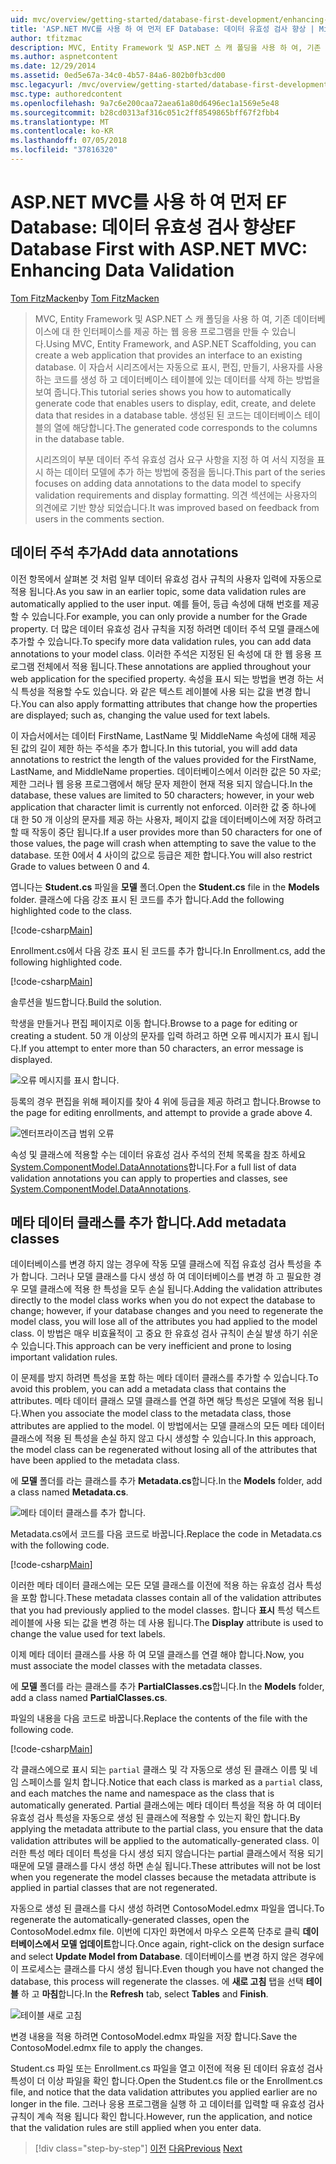 ```yaml
---
uid: mvc/overview/getting-started/database-first-development/enhancing-data-validation
title: 'ASP.NET MVC를 사용 하 여 먼저 EF Database: 데이터 유효성 검사 향상 | Microsoft Docs'
author: tfitzmac
description: MVC, Entity Framework 및 ASP.NET 스 캐 폴딩을 사용 하 여, 기존 데이터베이스에 대 한 인터페이스를 제공 하는 웹 응용 프로그램을 만들 수 있습니다. 이 자습서 seri...
ms.author: aspnetcontent
ms.date: 12/29/2014
ms.assetid: 0ed5e67a-34c0-4b57-84a6-802b0fb3cd00
msc.legacyurl: /mvc/overview/getting-started/database-first-development/enhancing-data-validation
msc.type: authoredcontent
ms.openlocfilehash: 9a7c6e200caa72aea61a80d6496ec1a1569e5e48
ms.sourcegitcommit: b28cd0313af316c051c2ff8549865bff67f2fbb4
ms.translationtype: MT
ms.contentlocale: ko-KR
ms.lasthandoff: 07/05/2018
ms.locfileid: "37816320"
---
```

<a name="ef-database-first-with-aspnet-mvc-enhancing-data-validation"></a><span data-ttu-id="235ad-104">ASP.NET MVC를 사용 하 여 먼저 EF Database: 데이터 유효성 검사 향상</span><span class="sxs-lookup"><span data-stu-id="235ad-104">EF Database First with ASP.NET MVC: Enhancing Data Validation</span></span>
====================
<span data-ttu-id="235ad-105">[Tom FitzMacken](https://github.com/tfitzmac)</span><span class="sxs-lookup"><span data-stu-id="235ad-105">by [Tom FitzMacken](https://github.com/tfitzmac)</span></span>

> <span data-ttu-id="235ad-106">MVC, Entity Framework 및 ASP.NET 스 캐 폴딩을 사용 하 여, 기존 데이터베이스에 대 한 인터페이스를 제공 하는 웹 응용 프로그램을 만들 수 있습니다.</span><span class="sxs-lookup"><span data-stu-id="235ad-106">Using MVC, Entity Framework, and ASP.NET Scaffolding, you can create a web application that provides an interface to an existing database.</span></span> <span data-ttu-id="235ad-107">이 자습서 시리즈에서는 자동으로 표시, 편집, 만들기, 사용자를 사용 하는 코드를 생성 하 고 데이터베이스 테이블에 있는 데이터를 삭제 하는 방법을 보여 줍니다.</span><span class="sxs-lookup"><span data-stu-id="235ad-107">This tutorial series shows you how to automatically generate code that enables users to display, edit, create, and delete data that resides in a database table.</span></span> <span data-ttu-id="235ad-108">생성된 된 코드는 데이터베이스 테이블의 열에 해당합니다.</span><span class="sxs-lookup"><span data-stu-id="235ad-108">The generated code corresponds to the columns in the database table.</span></span>
> 
> <span data-ttu-id="235ad-109">시리즈의이 부분 데이터 주석 유효성 검사 요구 사항을 지정 하 여 서식 지정을 표시 하는 데이터 모델에 추가 하는 방법에 중점을 둡니다.</span><span class="sxs-lookup"><span data-stu-id="235ad-109">This part of the series focuses on adding data annotations to the data model to specify validation requirements and display formatting.</span></span> <span data-ttu-id="235ad-110">의견 섹션에는 사용자의 의견에로 기반 향상 되었습니다.</span><span class="sxs-lookup"><span data-stu-id="235ad-110">It was improved based on feedback from users in the comments section.</span></span>


## <a name="add-data-annotations"></a><span data-ttu-id="235ad-111">데이터 주석 추가</span><span class="sxs-lookup"><span data-stu-id="235ad-111">Add data annotations</span></span>

<span data-ttu-id="235ad-112">이전 항목에서 살펴본 것 처럼 일부 데이터 유효성 검사 규칙의 사용자 입력에 자동으로 적용 됩니다.</span><span class="sxs-lookup"><span data-stu-id="235ad-112">As you saw in an earlier topic, some data validation rules are automatically applied to the user input.</span></span> <span data-ttu-id="235ad-113">예를 들어, 등급 속성에 대해 번호를 제공할 수 있습니다.</span><span class="sxs-lookup"><span data-stu-id="235ad-113">For example, you can only provide a number for the Grade property.</span></span> <span data-ttu-id="235ad-114">더 많은 데이터 유효성 검사 규칙을 지정 하려면 데이터 주석 모델 클래스에 추가할 수 있습니다.</span><span class="sxs-lookup"><span data-stu-id="235ad-114">To specify more data validation rules, you can add data annotations to your model class.</span></span> <span data-ttu-id="235ad-115">이러한 주석은 지정된 된 속성에 대 한 웹 응용 프로그램 전체에서 적용 됩니다.</span><span class="sxs-lookup"><span data-stu-id="235ad-115">These annotations are applied throughout your web application for the specified property.</span></span> <span data-ttu-id="235ad-116">속성을 표시 되는 방법을 변경 하는 서식 특성을 적용할 수도 있습니다. 와 같은 텍스트 레이블에 사용 되는 값을 변경 합니다.</span><span class="sxs-lookup"><span data-stu-id="235ad-116">You can also apply formatting attributes that change how the properties are displayed; such as, changing the value used for text labels.</span></span>

<span data-ttu-id="235ad-117">이 자습서에서는 데이터 FirstName, LastName 및 MiddleName 속성에 대해 제공 된 값의 길이 제한 하는 주석을 추가 합니다.</span><span class="sxs-lookup"><span data-stu-id="235ad-117">In this tutorial, you will add data annotations to restrict the length of the values provided for the FirstName, LastName, and MiddleName properties.</span></span> <span data-ttu-id="235ad-118">데이터베이스에서 이러한 값은 50 자로; 제한 그러나 웹 응용 프로그램에서 해당 문자 제한이 현재 적용 되지 않습니다.</span><span class="sxs-lookup"><span data-stu-id="235ad-118">In the database, these values are limited to 50 characters; however, in your web application that character limit is currently not enforced.</span></span> <span data-ttu-id="235ad-119">이러한 값 중 하나에 대 한 50 개 이상의 문자를 제공 하는 사용자, 페이지 값을 데이터베이스에 저장 하려고 할 때 작동이 중단 됩니다.</span><span class="sxs-lookup"><span data-stu-id="235ad-119">If a user provides more than 50 characters for one of those values, the page will crash when attempting to save the value to the database.</span></span> <span data-ttu-id="235ad-120">또한 0에서 4 사이의 값으로 등급은 제한 합니다.</span><span class="sxs-lookup"><span data-stu-id="235ad-120">You will also restrict Grade to values between 0 and 4.</span></span>

<span data-ttu-id="235ad-121">엽니다는 **Student.cs** 파일을 **모델** 폴더.</span><span class="sxs-lookup"><span data-stu-id="235ad-121">Open the **Student.cs** file in the **Models** folder.</span></span> <span data-ttu-id="235ad-122">클래스에 다음 강조 표시 된 코드를 추가 합니다.</span><span class="sxs-lookup"><span data-stu-id="235ad-122">Add the following highlighted code to the class.</span></span>

[!code-csharp[Main](enhancing-data-validation/samples/sample1.cs?highlight=5,15,17,20)]

<span data-ttu-id="235ad-123">Enrollment.cs에서 다음 강조 표시 된 코드를 추가 합니다.</span><span class="sxs-lookup"><span data-stu-id="235ad-123">In Enrollment.cs, add the following highlighted code.</span></span>

[!code-csharp[Main](enhancing-data-validation/samples/sample2.cs?highlight=5,10)]

<span data-ttu-id="235ad-124">솔루션을 빌드합니다.</span><span class="sxs-lookup"><span data-stu-id="235ad-124">Build the solution.</span></span>

<span data-ttu-id="235ad-125">학생을 만들거나 편집 페이지로 이동 합니다.</span><span class="sxs-lookup"><span data-stu-id="235ad-125">Browse to a page for editing or creating a student.</span></span> <span data-ttu-id="235ad-126">50 개 이상의 문자를 입력 하려고 하면 오류 메시지가 표시 됩니다.</span><span class="sxs-lookup"><span data-stu-id="235ad-126">If you attempt to enter more than 50 characters, an error message is displayed.</span></span>

![오류 메시지를 표시 합니다.](enhancing-data-validation/_static/image1.png)

<span data-ttu-id="235ad-128">등록의 경우 편집을 위해 페이지를 찾아 4 위에 등급을 제공 하려고 합니다.</span><span class="sxs-lookup"><span data-stu-id="235ad-128">Browse to the page for editing enrollments, and attempt to provide a grade above 4.</span></span>

![엔터프라이즈급 범위 오류](enhancing-data-validation/_static/image2.png)

<span data-ttu-id="235ad-130">속성 및 클래스에 적용할 수는 데이터 유효성 검사 주석의 전체 목록을 참조 하세요 [System.ComponentModel.DataAnnotations](https://msdn.microsoft.com/library/system.componentmodel.dataannotations.aspx)합니다.</span><span class="sxs-lookup"><span data-stu-id="235ad-130">For a full list of data validation annotations you can apply to properties and classes, see [System.ComponentModel.DataAnnotations](https://msdn.microsoft.com/library/system.componentmodel.dataannotations.aspx).</span></span>

## <a name="add-metadata-classes"></a><span data-ttu-id="235ad-131">메타 데이터 클래스를 추가 합니다.</span><span class="sxs-lookup"><span data-stu-id="235ad-131">Add metadata classes</span></span>

<span data-ttu-id="235ad-132">데이터베이스를 변경 하지 않는 경우에 작동 모델 클래스에 직접 유효성 검사 특성을 추가 합니다. 그러나 모델 클래스를 다시 생성 하 여 데이터베이스를 변경 하 고 필요한 경우 모델 클래스에 적용 한 특성을 모두 손실 됩니다.</span><span class="sxs-lookup"><span data-stu-id="235ad-132">Adding the validation attributes directly to the model class works when you do not expect the database to change; however, if your database changes and you need to regenerate the model class, you will lose all of the attributes you had applied to the model class.</span></span> <span data-ttu-id="235ad-133">이 방법은 매우 비효율적이 고 중요 한 유효성 검사 규칙이 손실 발생 하기 쉬운 수 있습니다.</span><span class="sxs-lookup"><span data-stu-id="235ad-133">This approach can be very inefficient and prone to losing important validation rules.</span></span>

<span data-ttu-id="235ad-134">이 문제를 방지 하려면 특성을 포함 하는 메타 데이터 클래스를 추가할 수 있습니다.</span><span class="sxs-lookup"><span data-stu-id="235ad-134">To avoid this problem, you can add a metadata class that contains the attributes.</span></span> <span data-ttu-id="235ad-135">메타 데이터 클래스 모델 클래스를 연결 하면 해당 특성은 모델에 적용 됩니다.</span><span class="sxs-lookup"><span data-stu-id="235ad-135">When you associate the model class to the metadata class, those attributes are applied to the model.</span></span> <span data-ttu-id="235ad-136">이 방법에서는 모델 클래스의 모든 메타 데이터 클래스에 적용 된 특성을 손실 하지 않고 다시 생성할 수 있습니다.</span><span class="sxs-lookup"><span data-stu-id="235ad-136">In this approach, the model class can be regenerated without losing all of the attributes that have been applied to the metadata class.</span></span>

<span data-ttu-id="235ad-137">에 **모델** 폴더를 라는 클래스를 추가 **Metadata.cs**합니다.</span><span class="sxs-lookup"><span data-stu-id="235ad-137">In the **Models** folder, add a class named **Metadata.cs**.</span></span>

![메타 데이터 클래스를 추가 합니다.](enhancing-data-validation/_static/image3.png)

<span data-ttu-id="235ad-139">Metadata.cs에서 코드를 다음 코드로 바꿉니다.</span><span class="sxs-lookup"><span data-stu-id="235ad-139">Replace the code in Metadata.cs with the following code.</span></span>

[!code-csharp[Main](enhancing-data-validation/samples/sample3.cs)]

<span data-ttu-id="235ad-140">이러한 메타 데이터 클래스에는 모든 모델 클래스를 이전에 적용 하는 유효성 검사 특성을 포함 합니다.</span><span class="sxs-lookup"><span data-stu-id="235ad-140">These metadata classes contain all of the validation attributes that you had previously applied to the model classes.</span></span> <span data-ttu-id="235ad-141">합니다 **표시** 특성 텍스트 레이블에 사용 되는 값을 변경 하는 데 사용 됩니다.</span><span class="sxs-lookup"><span data-stu-id="235ad-141">The **Display** attribute is used to change the value used for text labels.</span></span>

<span data-ttu-id="235ad-142">이제 메타 데이터 클래스를 사용 하 여 모델 클래스를 연결 해야 합니다.</span><span class="sxs-lookup"><span data-stu-id="235ad-142">Now, you must associate the model classes with the metadata classes.</span></span>

<span data-ttu-id="235ad-143">에 **모델** 폴더를 라는 클래스를 추가 **PartialClasses.cs**합니다.</span><span class="sxs-lookup"><span data-stu-id="235ad-143">In the **Models** folder, add a class named **PartialClasses.cs**.</span></span>

<span data-ttu-id="235ad-144">파일의 내용을 다음 코드로 바꿉니다.</span><span class="sxs-lookup"><span data-stu-id="235ad-144">Replace the contents of the file with the following code.</span></span>

[!code-csharp[Main](enhancing-data-validation/samples/sample4.cs)]

<span data-ttu-id="235ad-145">각 클래스에으로 표시 되는 `partial` 클래스 및 각 자동으로 생성 된 클래스 이름 및 네임 스페이스를 일치 합니다.</span><span class="sxs-lookup"><span data-stu-id="235ad-145">Notice that each class is marked as a `partial` class, and each matches the name and namespace as the class that is automatically generated.</span></span> <span data-ttu-id="235ad-146">Partial 클래스에는 메타 데이터 특성을 적용 하 여 데이터 유효성 검사 특성을 자동으로 생성 된 클래스에 적용할 수 있는지 확인 합니다.</span><span class="sxs-lookup"><span data-stu-id="235ad-146">By applying the metadata attribute to the partial class, you ensure that the data validation attributes will be applied to the automatically-generated class.</span></span> <span data-ttu-id="235ad-147">이러한 특성 메타 데이터 특성을 다시 생성 되지 않습니다는 partial 클래스에서 적용 되기 때문에 모델 클래스를 다시 생성 하면 손실 됩니다.</span><span class="sxs-lookup"><span data-stu-id="235ad-147">These attributes will not be lost when you regenerate the model classes because the metadata attribute is applied in partial classes that are not regenerated.</span></span>

<span data-ttu-id="235ad-148">자동으로 생성 된 클래스를 다시 생성 하려면 ContosoModel.edmx 파일을 엽니다.</span><span class="sxs-lookup"><span data-stu-id="235ad-148">To regenerate the automatically-generated classes, open the ContosoModel.edmx file.</span></span> <span data-ttu-id="235ad-149">이번에 디자인 화면에서 마우스 오른쪽 단추로 클릭 **데이터베이스에서 모델 업데이트**합니다.</span><span class="sxs-lookup"><span data-stu-id="235ad-149">Once again, right-click on the design surface and select **Update Model from Database**.</span></span> <span data-ttu-id="235ad-150">데이터베이스를 변경 하지 않은 경우에이 프로세스는 클래스를 다시 생성 됩니다.</span><span class="sxs-lookup"><span data-stu-id="235ad-150">Even though you have not changed the database, this process will regenerate the classes.</span></span> <span data-ttu-id="235ad-151">에 **새로 고침** 탭을 선택 **테이블** 하 고 **마침**합니다.</span><span class="sxs-lookup"><span data-stu-id="235ad-151">In the **Refresh** tab, select **Tables** and **Finish**.</span></span>

![테이블 새로 고침](enhancing-data-validation/_static/image4.png)

<span data-ttu-id="235ad-153">변경 내용을 적용 하려면 ContosoModel.edmx 파일을 저장 합니다.</span><span class="sxs-lookup"><span data-stu-id="235ad-153">Save the ContosoModel.edmx file to apply the changes.</span></span>

<span data-ttu-id="235ad-154">Student.cs 파일 또는 Enrollment.cs 파일을 열고 이전에 적용 된 데이터 유효성 검사 특성이 더 이상 파일을 확인 합니다.</span><span class="sxs-lookup"><span data-stu-id="235ad-154">Open the Student.cs file or the Enrollment.cs file, and notice that the data validation attributes you applied earlier are no longer in the file.</span></span> <span data-ttu-id="235ad-155">그러나 응용 프로그램을 실행 하 고 데이터를 입력할 때 유효성 검사 규칙이 계속 적용 됩니다 확인 합니다.</span><span class="sxs-lookup"><span data-stu-id="235ad-155">However, run the application, and notice that the validation rules are still applied when you enter data.</span></span>

> [!div class="step-by-step"]
> <span data-ttu-id="235ad-156">[이전](customizing-a-view.md)
> [다음](publish-to-azure.md)</span><span class="sxs-lookup"><span data-stu-id="235ad-156">[Previous](customizing-a-view.md)
[Next](publish-to-azure.md)</span></span>
